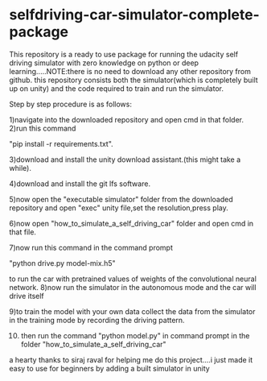 # selfdriving-car-simulator-complete-package
This repository is a ready to use package for running the udacity self driving simulator with zero knowledge on python or deep learning.....NOTE:there is no need to download any other repository from github.
this repository consists both the simulator(which is completely built up on unity) and the code required to train and run the simulator.

Step by step procedure is as follows:

1)navigate into the downloaded repository and open cmd in that folder.
2)run this command 

"pip install -r requirements.txt".

3)download and install the unity download assistant.(this might take a while).

4)download and install the git lfs software.

5)now open the "executable simulator" folder from the downloaded repository and open "exec" unity file,set the resolution,press play.

6)now open "how_to_simulate_a_self_driving_car" folder and open cmd in that file.

7)now run this command in the command prompt 
  
  "python drive.py model-mix.h5" 
  
  to run the car with pretrained values of weights of the convolutional neural network.
8)now run the simulator in the autonomous mode and the car will drive itself

9)to train the model with your own data collect the data from the simulator in the training mode by recording the driving pattern.

10) then run the command "python model.py" in command prompt in the folder "how_to_simulate_a_self_driving_car"

a hearty thanks to siraj raval for helping me do this project....i just made it easy to use for beginners by adding a built simulator in unity
